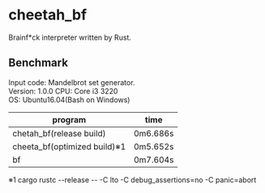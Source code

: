 # cheetah_bf
Brainf*ck interpreter written by Rust.

## Benchmark
Input code: Mandelbrot set generator.  
Version: 1.0.0
CPU: Core i3 3220  
OS: Ubuntu16.04(Bash on Windows)  

|program|time|
|------|------|
|chetah_bf(release build)|0m6.686s|
|cheeta_bf(optimized build)※1|0m5.652s|
|bf|0m7.604s|

※1 cargo rustc --release -- -C lto -C debug_assertions=no -C panic=abort

